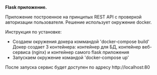 **Flask приложение.** 

Приложение построенное на принципых REST API с проверкой авторизации пользователя.
Решение использует окружение docker.

Инструкция по установке:
- Создаем окружения докера коммандой 'docker-compose build'
Докер создает 3 контейнера: контейнер для БД, контейнер веб-сервиса (nginx) и 
контейнер самого flask приложения
- Запускаем окружение командой 'docker-compose up'

После запуска сервис будет доступен по адресу http://localhost:80
